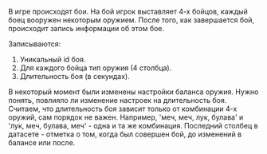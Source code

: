 В игре происходят бои. На бой игрок выставляет 4-х бойцов, каждый боец вооружен некоторым оружием. После того, как завершается бой, происходит запись информации об этом бое.

Записываются:
1) Уникальный id боя.
2) Для каждого бойца тип оружия (4 столбца).
3) Длительность боя (в секундах).

В некоторый момент были изменены настройки баланса оружия. Нужно понять, повлияло ли изменение настроек на длительность боя. Считаем, что длительность боя зависит только от комбинации 4-х оружий, сам порядок не важен. Например, 'меч, меч, лук, булава' и 'лук, меч, булава, меч' - одна и та же комбинация. Последний столбец в датасете - отметка о том, когда был совершен бой, до изменений в балансе или после.
